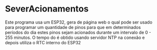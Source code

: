 # SeverAcionamentos
Este programa usa um ESP32, gera de página web o qual pode ser usado para programar um quantidade de pinos para que em determinados períodos do dia estes pinos sejam acionados durante um intervalo de 0 - 255 minutos. O tempo do é obtido usando servidor NTP na conexão e depois utiliza o RTC interno do ESP32
